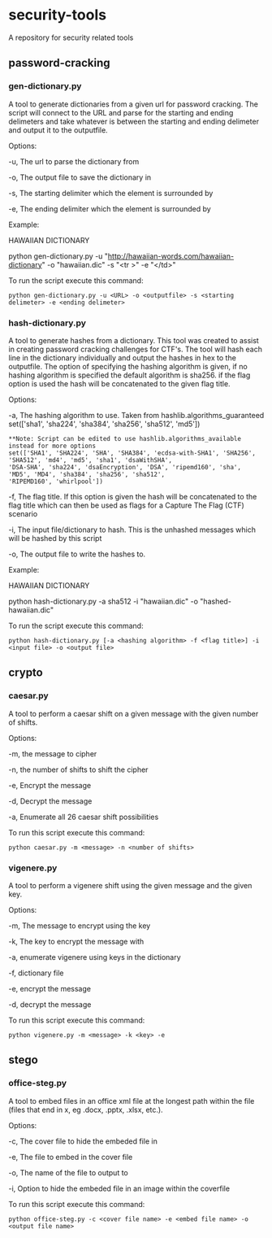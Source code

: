 # security-tools
A repository for security related tools

## password-cracking

### gen-dictionary.py
A tool to generate dictionaries from a given url for password cracking. The script will connect to the
URL and parse for the starting and ending delimeters and take whatever is between the starting and ending
delimeter and output it to the outputfile.

Options:

-u,
    The url to parse the dictionary from

-o,
    The output file to save the dictionary in

-s,
    The starting delimiter which the element is surrounded by

-e,
    The ending delimiter which the element is surrounded by

Example:

HAWAIIAN DICTIONARY

python gen-dictionary.py -u "http://hawaiian-words.com/hawaiian-dictionary"
-o "hawaiian.dic" -s "\<tr    ><td >" -e "\</td>"

To run the script execute this command:

```python gen-dictionary.py -u <URL> -o <outputfile> -s <starting delimeter> -e <ending delimeter>```


### hash-dictionary.py
A tool to generate hashes from a dictionary. This tool was created to assist in creating password cracking
challenges for CTF's. The tool will hash each line in the dictionary individually and output the hashes in hex
to the outputfile. The option of specifying the hashing algorithm is given, if no hashing algorithm is specified
the default algorithm is sha256. if the flag option is used the hash will be concatenated to the given flag title.

Options:

-a,
    The hashing algorithm to use. Taken from hashlib.algorithms_guaranteed
    set(['sha1', 'sha224', 'sha384', 'sha256', 'sha512', 'md5'])

    **Note: Script can be edited to use hashlib.algorithms_available instead for more options
    set(['SHA1', 'SHA224', 'SHA', 'SHA384', 'ecdsa-with-SHA1', 'SHA256', 'SHA512', 'md4', 'md5', 'sha1', 'dsaWithSHA',
    'DSA-SHA', 'sha224', 'dsaEncryption', 'DSA', 'ripemd160', 'sha', 'MD5', 'MD4', 'sha384', 'sha256', 'sha512',
    'RIPEMD160', 'whirlpool'])

-f,
    The flag title. If this option is given the hash will be concatenated to the flag title which can then be used
    as flags for a Capture The Flag (CTF) scenario

-i,
    The input file/dictionary to hash. This is the unhashed messages which will be hashed by this script

-o,
    The output file to write the hashes to.

Example:

HAWAIIAN DICTIONARY

python hash-dictionary.py -a sha512 -i "hawaiian.dic" -o "hashed-hawaiian.dic"

To run the script execute this command: 

```python hash-dictionary.py [-a <hashing algorithm> -f <flag title>] -i <input file> -o <output file>```


## crypto

### caesar.py
A tool to perform a caesar shift on a given message with the given number of shifts.

Options:

-m,
    the message to cipher

-n,
    the number of shifts to shift the cipher

-e,
    Encrypt the message

-d,
    Decrypt the message

-a,
    Enumerate all 26 caesar shift possibilities

To run this script execute this command:

```python caesar.py -m <message> -n <number of shifts>```

### vigenere.py
A tool to perform a vigenere shift using the given message and the given key.

Options:

-m,
    The message to encrypt using the key

-k,
    The key to encrypt the message with

-a,
    enumerate vigenere using keys in the dictionary

-f,
    dictionary file

-e,
    encrypt the message

-d,
    decrypt the message

To run this script execute this command: 

```python vigenere.py -m <message> -k <key> -e```

## stego

### office-steg.py
A tool to embed files in an office xml file at the longest path within the file
(files that end in x, eg .docx, .pptx, .xlsx, etc.).

Options:

-c,
    The cover file to hide the embeded file in

-e,
    The file to embed in the cover file

-o,
    The name of the file to output to

-i,
    Option to hide the embeded file in an image within the coverfile


To run this script execute this command:

```python office-steg.py -c <cover file name> -e <embed file name> -o <output file name>```